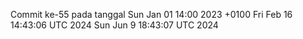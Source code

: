 Commit ke-55 pada tanggal Sun Jan 01 14:00 2023 +0100
Fri Feb 16 14:43:06 UTC 2024
Sun Jun  9 18:43:07 UTC 2024
